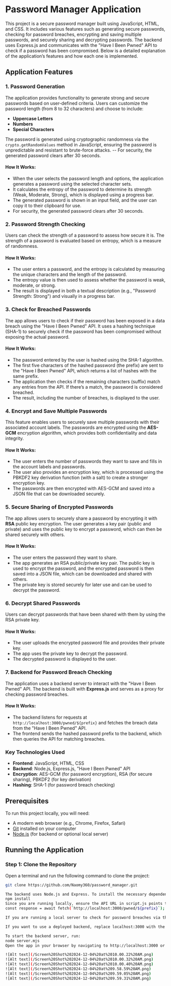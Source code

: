 
# Password Manager Application

This project is a secure password manager built using JavaScript, HTML, and CSS. It includes various features such as generating secure passwords, checking for password breaches, encrypting and saving multiple passwords, and securely sharing and decrypting passwords. The backend uses Express.js and communicates with the "Have I Been Pwned" API to check if a password has been compromised. Below is a detailed explanation of the application’s features and how each one is implemented.

## Application Features

### 1. **Password Generation**

The application provides functionality to generate strong and secure passwords based on user-defined criteria. Users can customize the password length (from 8 to 32 characters) and choose to include:

- **Uppercase Letters**
- **Numbers**
- **Special Characters**

The password is generated using cryptographic randomness via the `crypto.getRandomValues` method in JavaScript, ensuring the password is unpredictable and resistant to brute-force attacks.
-- For security, the generated password clears after 30 seconds.

#### How It Works:
- When the user selects the password length and options, the application generates a password using the selected character sets.
- It calculates the entropy of the password to determine its strength (Weak, Moderate, Strong), which is displayed using a progress bar.
- The generated password is shown in an input field, and the user can copy it to their clipboard for use.
- For security, the generated password clears after 30 seconds.

### 2. **Password Strength Checking**

Users can check the strength of a password to assess how secure it is. The strength of a password is evaluated based on entropy, which is a measure of randomness.

#### How It Works:
- The user enters a password, and the entropy is calculated by measuring the unique characters and the length of the password.
- The entropy value is then used to assess whether the password is weak, moderate, or strong.
- The result is displayed in both a textual description (e.g., "Password Strength: Strong") and visually in a progress bar.

### 3. **Check for Breached Passwords**

The app allows users to check if their password has been exposed in a data breach using the "Have I Been Pwned" API. It uses a hashing technique (SHA-1) to securely check if the password has been compromised without exposing the actual password.

#### How It Works:
- The password entered by the user is hashed using the SHA-1 algorithm.
- The first five characters of the hashed password (the prefix) are sent to the "Have I Been Pwned" API, which returns a list of hashes with the same prefix.
- The application then checks if the remaining characters (suffix) match any entries from the API. If there’s a match, the password is considered breached.
- The result, including the number of breaches, is displayed to the user.

### 4. **Encrypt and Save Multiple Passwords**

This feature enables users to securely save multiple passwords with their associated account labels. The passwords are encrypted using the **AES-GCM** encryption algorithm, which provides both confidentiality and data integrity.

#### How It Works:
- The user enters the number of passwords they want to save and fills in the account labels and passwords.
- The user also provides an encryption key, which is processed using the PBKDF2 key derivation function (with a salt) to create a stronger encryption key.
- The passwords are then encrypted with AES-GCM and saved into a JSON file that can be downloaded securely.

### 5. **Secure Sharing of Encrypted Passwords**

The app allows users to securely share a password by encrypting it with **RSA** public key encryption. The user generates a key pair (public and private) and uses the public key to encrypt a password, which can then be shared securely with others.

#### How It Works:
- The user enters the password they want to share.
- The app generates an RSA public/private key pair. The public key is used to encrypt the password, and the encrypted password is then saved into a JSON file, which can be downloaded and shared with others.
- The private key is stored securely for later use and can be used to decrypt the password.

### 6. **Decrypt Shared Passwords**

Users can decrypt passwords that have been shared with them by using the RSA private key.

#### How It Works:
- The user uploads the encrypted password file and provides their private key.
- The app uses the private key to decrypt the password.
- The decrypted password is displayed to the user.

### 7. **Backend for Password Breach Checking**

The application uses a backend server to interact with the "Have I Been Pwned" API. The backend is built with **Express.js** and serves as a proxy for checking password breaches.

#### How It Works:
- The backend listens for requests at `http://localhost:3000/pwned/${prefix}` and fetches the breach data from the "Have I Been Pwned" API.
- The frontend sends the hashed password prefix to the backend, which then queries the API for matching breaches.

### Key Technologies Used

- **Frontend**: JavaScript, HTML, CSS
- **Backend**: Node.js, Express.js, "Have I Been Pwned" API
- **Encryption**: AES-GCM (for password encryption), RSA (for secure sharing), PBKDF2 (for key derivation)
- **Hashing**: SHA-1 (for password breach checking)



## Prerequisites

To run this project locally, you will need:

- A modern web browser (e.g., Chrome, Firefox, Safari)
- [Git](https://git-scm.com/downloads) installed on your computer
- [Node.js](https://nodejs.org/) (for backend or optional local server)

## Running the Application

### Step 1: Clone the Repository

Open a terminal and run the following command to clone the project:

```bash
git clone https://github.com/Naomy360/password_manager.git

The backend uses Node.js and Express. To install the necessary dependencies, run:
npm install
Since you are running locally, ensure the API URL in script.js points to your local server. Look for the following line in script.js:
const response = await fetch(`http://localhost:3000/pwned/${prefix}`);

If you are running a local server to check for password breaches via the "Have I Been Pwned" API, leave it as http://localhost:3000/pwned/${prefix}.

If you want to use a deployed backend, replace localhost:3000 with the appropriate URL for your deployed API

To start the backend server, run:
node server.mjs
Open the app in your browser by navigating to http://localhost:3000 or just open index.html directly.

![Alt text](/Screen%20Shot%202024-12-04%20at%2010.00.22%20AM.png)
![Alt text](/Screen%20Shot%202024-12-04%20at%2010.00.32%20AM.png)
![Alt text](/Screen%20Shot%202024-12-04%20at%2010.00.40%20AM.png)
![Alt text](/Screen%20Shot%202024-12-04%20at%209.58.59%20AM.png)
![Alt text](/Screen%20Shot%202024-12-04%20at%209.59.05%20AM.png)
![Alt text](/Screen%20Shot%202024-12-04%20at%209.59.31%20AM.png)



